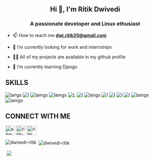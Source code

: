 <h2 align="center">Hi 👋, I'm Ritik Dwivedi </h2>
<h3 align="center">A passionate developer and Linux ethusiast</h3>

- 📫 How to reach me **dwi.ritik20@gmail.com**

- 🔭 I’m currently looking for work and internships

- 👨‍💻 All of my projects are available in my github profile
 
- 🌱 I’m currently learning Django
## SKILLS 
![langs](https://img.shields.io/badge/Python-FFD43B?style=for-the-badge&logo=python&logoColor=darkgreen)
![l](https://img.shields.io/badge/Django-092E20?style=for-the-badge&logo=django&logoColor=green)
![lamgs](https://img.shields.io/badge/JavaScript-F7DF1E?style=for-the-badge&logo=javascript&logoColor=black)
![lamgs](https://img.shields.io/badge/Golang-00ADD8?style=for-the-badge&logo=go&logoColor=black)
![L](https://img.shields.io/badge/Node.js-43853D?style=for-the-badge&logo=node-dot-js&logoColor=white)
![l](https://img.shields.io/badge/HTML5-E34F26?style=for-the-badge&logo=html5&logoColor=white) 
![langs](https://img.shields.io/badge/CSS3-1572B6?style=for-the-badge&logo=css3&logoColor=white)
![l](https://img.shields.io/badge/C++-00599C.svg?&style=for-the-badge&logo=cplusplus&logoColor=white)
![l](https://img.shields.io/badge/React-20232A?style=for-the-badge&logo=react&logoColor=61DAFB)
![l](https://img.shields.io/badge/Vue-4FC08D?style=for-the-badge&logo=vue.js&logoColor=white)
![l](https://img.shields.io/badge/firebase-ffca28?style=for-the-badge&logo=firebase&logoColor=black)
![lamgs](https://img.shields.io/badge/Postgresql-4169E1?style=for-the-badge&logo=postgresql&logoColor=black)
![lamgs](https://img.shields.io/badge/linux-FCC624?style=for-the-badge&logo=linux&logoColor=black)


## CONNECT WITH ME
<p align="left">
<a href="https://twitter.com/ahm_ritik" target="blank"><img align="center" src="https://img.icons8.com/fluent/50/000000/twitter.png" alt="ahm_ritik" width="30" width="30" /></a>
<a href="https://linkedin.com/in/ritik-dwivedi-7899581b2" target="blank"><img align="center" src="https://img.icons8.com/fluent/48/000000/linkedin.png" alt="ritik-dwivedi-7899581b2"  width="30" /></a>
<a href="https://instagram.com/ritik_dwivedi12" target="blank"><img align="center" src="https://img.icons8.com/fluent/48/000000/instagram-new.png" alt="ritik_dwivedi12" width="30" /></a>
</p>


<p><img align="left" src="https://github-readme-stats.vercel.app/api/top-langs?username=dwivedi-ritik&theme=dark&show_icons=true&locale=en&layout=compact" alt="dwivedi-ritik" /></p>

<p>&nbsp;<img align="center" src="https://github-readme-stats.vercel.app/api?username=dwivedi-ritik&theme=dark&show_icons=true&locale=en" alt="dwivedi-ritik" /></p>

<p>&nbsp;<img align="center" src="https://activity-graph.herokuapp.com/graph?username=dwivedi-ritik&theme=react-dark" /></p>
